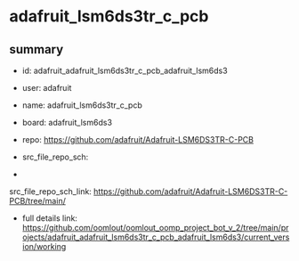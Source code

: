 # adafruit_lsm6ds3tr_c_pcb
 
## summary 
* id: adafruit_adafruit_lsm6ds3tr_c_pcb_adafruit_lsm6ds3
* user: adafruit
* name: adafruit_lsm6ds3tr_c_pcb
* board: adafruit_lsm6ds3
* repo: https://github.com/adafruit/Adafruit-LSM6DS3TR-C-PCB



* src_file_repo_sch: 
*
 src_file_repo_sch_link: https://github.com/adafruit/Adafruit-LSM6DS3TR-C-PCB/tree/main/
* full details link: https://github.com/oomlout/oomlout_oomp_project_bot_v_2/tree/main/projects/adafruit_adafruit_lsm6ds3tr_c_pcb_adafruit_lsm6ds3/current_version/working  






